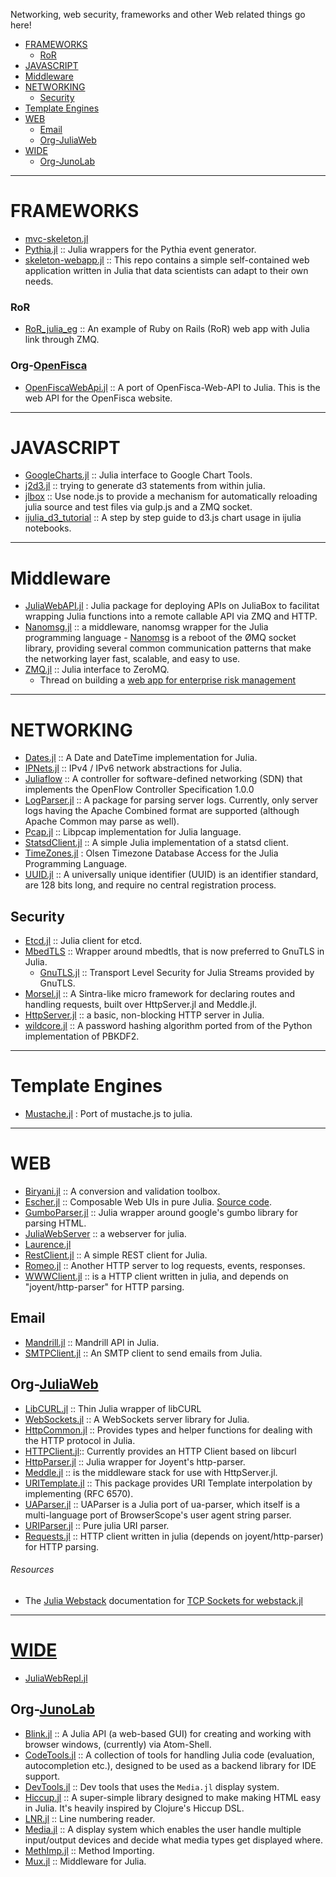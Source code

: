 Networking, web security, frameworks and other Web related things go here!

+ [FRAMEWORKS](#frameworks)
   * [RoR](#ror)
+ [JAVASCRIPT](#javascript)
+ [Middleware](#middleware)
+ [NETWORKING](#networking)
   + [Security](#security)
+ [Template Engines](#template-engines)
+ [WEB](#web)
   + [Email](#email)
   + [Org-JuliaWeb](#org-juliaweb)
+ [WIDE](#wide)
   + [Org-JunoLab](#org-junolab)

----

# FRAMEWORKS
+ [mvc-skeleton.jl](https://github.com/halla/mvc-skeleton.jl)
+ [Pythia.jl](https://github.com/Keno/Pythia.jl) :: Julia wrappers for the Pythia event generator. 
+ [skeleton-webapp.jl](https://bitbucket.org/jocklawrie/skeleton-webapp.jl) :: This repo contains a simple self-contained web application written in Julia that data scientists can adapt to their own needs.


### RoR
+ [RoR_julia_eg](https://github.com/Ken-B/RoR_julia_eg) :: An example of Ruby on Rails (RoR) web app with Julia link through ZMQ.

### Org-[OpenFisca](https://github.com/openfisca/)
+ [OpenFiscaWebApi.jl](https://github.com/openfisca/OpenFiscaWebApi.jl) :: A port of OpenFisca-Web-API to Julia. This is the web API for the OpenFisca website.

----

# JAVASCRIPT
+ [GoogleCharts.jl](https://github.com/jverzani/GoogleCharts.jl) :: Julia interface to Google Chart Tools.
+ [j2d3.jl](https://github.com/fredo-dedup/j2d3.jl) :: trying to generate d3 statements from within julia.
+ [jlbox](https://github.com/compressed/jlbox) :: Use node.js to provide a mechanism for automatically reloading julia source and test files via gulp.js and a ZMQ socket. 
+ [ijulia_d3_tutorial](https://github.com/cgroll/ijulia_d3_tutorial) :: A step by step guide to d3.js chart usage in ijulia notebooks.

----

# Middleware
+ [JuliaWebAPI.jl](https://github.com/tanmaykm/JuliaWebAPI.jl) : Julia package for deploying APIs on JuliaBox to facilitat wrapping Julia functions into a remote callable API via ZMQ and HTTP.
+ [Nanomsg.jl](https://github.com/quinnj/Nanomsg.jl) :: a middleware, nanomsg wrapper for the Julia programming language - [Nanomsg](http://nanomsg.org) is a reboot of the ØMQ socket library, providing several common communication patterns that make the networking layer fast, scalable, and easy to use. 
+ [ZMQ.jl](https://github.com/JuliaLang/ZMQ.jl) :: Julia interface to ZeroMQ.
   + Thread on building a [web app for enterprise risk management](https://groups.google.com/forum/#!topic/julia-users/umHiBwVLQ4g)

----

# NETWORKING
+ [Dates.jl](https://github.com/quinnj/Dates.jl) :: A Date and DateTime implementation for Julia.
+ [IPNets.jl](https://github.com/sbromberger/IPNets.jl) :: IPv4 / IPv6 network abstractions for Julia. 
+ [Juliaflow](https://github.com/pchronz/juliaflow) :: A controller for software-defined networking (SDN) that implements the OpenFlow Controller Specification 1.0.0
+ [LogParser.jl](https://github.com/randyzwitch/LogParser.jl) :: A package for parsing server logs. Currently, only server logs having the Apache Combined format are supported (although Apache Common may parse as well).
+ [Pcap.jl](https://github.com/cycloidgamma/Pcap.jl) :: Libpcap implementation for Julia language.
+ [StatsdClient.jl](https://github.com/forio/StatsdClient.jl) :: A simple Julia implementation of a statsd client.
+ [TimeZones.jl](https://github.com/quinnj/TimeZones.jl) : Olsen Timezone Database Access for the Julia Programming Language.
+ [UUID.jl](https://github.com/forio/UUID.jl) :: A universally unique identifier (UUID) is an identifier standard, are 128 bits long, and require no central registration process.

## Security
+ [Etcd.jl](https://github.com/rened/Etcd.jl) :: Julia client for etcd.
+ [MbedTLS](https://github.com/JuliaWeb/MbedTLS.jl) :: Wrapper around mbedtls, that is now preferred to GnuTLS in Julia.
   + [GnuTLS.jl](https://github.com/JuliaWeb/GnuTLS.jl) :: Transport Level Security for Julia Streams provided by GnuTLS.
+ [Morsel.jl](https://github.com/JuliaLang/Morsel.jl) :: A Sintra-like micro framework for declaring routes and handling requests, built over HttpServer.jl and Meddle.jl.
+ [HttpServer.jl](https://github.com/JuliaLang/HttpServer.jl) :: a basic, non-blocking HTTP server in Julia.
+ [wildcore.jl](https://github.com/codr4life/wildcore.jl/blob/master/pbkdf2.jl) :: A password hashing algorithm ported from of the Python implementation of PBKDF2.

----
   
# Template Engines
+ [Mustache.jl](https://github.com/jverzani/Mustache.jl) : Port of mustache.js to julia.

----

# WEB
+ [Biryani.jl](https://github.com/eraviart/Biryani.jl) :: A conversion and validation toolbox.
+ [Escher.jl](http://escher-jl.org) :: Composable Web UIs in pure Julia. [Source code](https://github.com/shashi/Escher.jl).
+ [GumboParser.jl](https://github.com/porterjamesj/Gumbo.jl) :: Julia wrapper around google's gumbo library for parsing HTML.
+ [JuliaWebServer](https://github.com/chzyer/JuliaWebServer) :: a webserver for julia.
+ [Laurence.jl](https://github.com/mneudert/Laurence.jl)
+ [RestClient.jl](https://github.com/analyzere/RestClient.jl) :: A simple REST client for Julia.
+ [Romeo.jl](https://github.com/mneudert/Romeo.jl) :: Another HTTP server to log requests, events, responses.
+ [WWWClient.jl](https://github.com/loladiro/WWWClient.jl) :: is a HTTP client written in julia, and depends on "joyent/http-parser" for HTTP parsing. 

## Email
+ [Mandrill.jl](https://github.com/aviks/Mandrill.jl) :: Mandrill API in Julia.
+ [SMTPClient.jl](https://github.com/JuliaWeb/SMTPClient.jl) :: An SMTP client to send emails from Julia.

## Org-[JuliaWeb](https://github.com/JuliaWeb)
+ [LibCURL.jl](https://github.com/JuliaWeb/LibCURL.jl) :: Thin Julia wrapper of libCURL
+ [WebSockets.jl](https://github.com/JuliaWeb/WebSockets.jl) :: A WebSockets server library for Julia.
+ [HttpCommon.jl](https://github.com/JuliaWeb/HttpCommon.jl) :: Provides types and helper functions for dealing with the HTTP protocol in Julia.
+ [HTTPClient.jl](https://github.com/JuliaWeb/HTTPClient.jl):: Currently provides an HTTP Client based on libcurl
+ [HttpParser.jl](https://github.com/JuliaWeb/HttpParser.jl) :: Julia wrapper for Joyent's http-parser.
+ [Meddle.jl](https://github.com/JuliaWeb/Meddle.jl) :: is the middleware stack for use with HttpServer.jl.
+ [URITemplate.jl](https://github.com/JuliaWeb/URITemplate.jl) :: This package provides URI Template interpolation by implementing (RFC 6570).
+ [UAParser.jl](https://github.com/JuliaWeb/UAParser.jl) :: UAParser is a Julia port of ua-parser, which itself is a multi-language port of BrowserScope's user agent string parser.
+ [URIParser.jl](https://github.com/JuliaWeb/URIParser.jl) :: Pure julia URI parser.
+ [Requests.jl](https://github.com/JuliaWeb/Requests.jl) :: HTTP client written in julia (depends on joyent/http-parser) for HTTP parsing. 

###### Resources
+ The [Julia Webstack](http://juliawebstack.org) documentation for [TCP Sockets for webstack.jl](http://blog.leahhanson.us/using-tcp-sockets-in-julia.html)

----

# [WIDE](https://en.wikipedia.org/wiki/Web_integrated_development_environment)
+ [JuliaWebRepl.jl](https://github.com/vtjnash/JuliaWebRepl.jl)

## Org-[JunoLab](https://github.com/JunoLab/)
+ [Blink.jl](https://github.com/JunoLab/Blink.jl) :: A Julia API (a web-based GUI) for creating and working with browser windows, (currently) via Atom-Shell.
+ [CodeTools.jl](https://github.com/JunoLab/CodeTools.jl) :: A collection of tools for handling Julia code (evaluation, autocompletion etc.), designed to be used as a backend library for IDE support.
+ [DevTools.jl](https://github.com/JunoLab/DevTools.jl) :: Dev tools that uses the `Media.jl` display system.
+ [Hiccup.jl](https://github.com/JunoLab/Hiccup.jl) :: A super-simple library designed to make making HTML easy in Julia. It's heavily inspired by Clojure's Hiccup DSL.
+ [LNR.jl](https://github.com/JunoLab/LNR.jl) :: Line numbering reader.
+ [Media.jl](https://github.com/JunoLab/Media.jl) :: A display system which enables the user handle multiple input/output devices and decide what media types get displayed where.
+ [MethImp.jl](https://github.com/JunoLab/MethImp.jl) :: Method Importing.
+ [Mux.jl](https://github.com/JunoLab/Mux.jl) :: Middleware for Julia.


